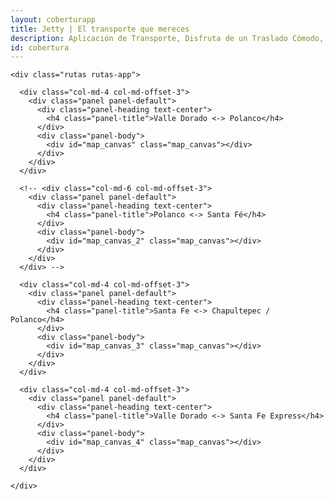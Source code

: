 ```yaml
---
layout: coberturapp
title: Jetty | El transporte que mereces
description: Aplicación de Transporte, Disfruta de un Traslado Cómodo, Rápido y Seguro de Manera Diaria a Bordo de Nuestras Camionetas Ejecutivas con Conductores Verificados.
id: cobertura
---
```


<div class="container cobertura">
  <div class="row">

    <div class="rutas rutas-app">

      <div class="col-md-4 col-md-offset-3">
        <div class="panel panel-default">
          <div class="panel-heading text-center">
            <h4 class="panel-title">Valle Dorado <-> Polanco</h4>
          </div>
          <div class="panel-body">
            <div id="map_canvas" class="map_canvas"></div>
          </div>
        </div>
      </div>

      <!-- <div class="col-md-6 col-md-offset-3">
        <div class="panel panel-default">
          <div class="panel-heading text-center">
            <h4 class="panel-title">Polanco <-> Santa Fé</h4>
          </div>
          <div class="panel-body">
            <div id="map_canvas_2" class="map_canvas"></div>
          </div>
        </div>
      </div> -->

      <div class="col-md-4 col-md-offset-3">
        <div class="panel panel-default">
          <div class="panel-heading text-center">
            <h4 class="panel-title">Santa Fe <-> Chapultepec / Polanco</h4>
          </div>
          <div class="panel-body">
            <div id="map_canvas_3" class="map_canvas"></div>
          </div>
        </div>
      </div>

      <div class="col-md-4 col-md-offset-3">
        <div class="panel panel-default">
          <div class="panel-heading text-center">
            <h4 class="panel-title">Valle Dorado <-> Santa Fe Express</h4>
          </div>
          <div class="panel-body">
            <div id="map_canvas_4" class="map_canvas"></div>
          </div>
        </div>
      </div>

    </div>

  </div>
</div>

